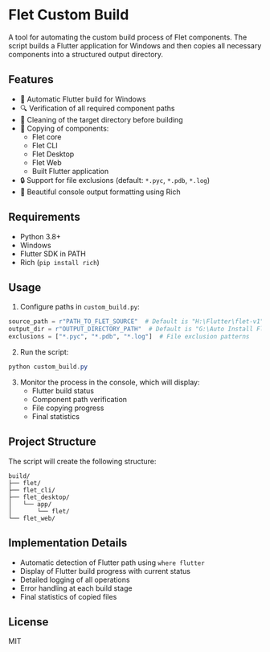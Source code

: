 # Flet Custom Build

A tool for automating the custom build process of Flet components. The script builds a Flutter application for Windows and then copies all necessary components into a structured output directory.

## Features

- 🚀 Automatic Flutter build for Windows
- 🔍 Verification of all required component paths
- 🧹 Cleaning of the target directory before building
- 📁 Copying of components:
  - Flet core
  - Flet CLI
  - Flet Desktop
  - Flet Web
  - Built Flutter application
- 🔒 Support for file exclusions (default: `*.pyc`, `*.pdb`, `*.log`)
- 🎨 Beautiful console output formatting using Rich

## Requirements

- Python 3.8+
- Windows
- Flutter SDK in PATH
- Rich (`pip install rich`)

## Usage

1. Configure paths in `custom_build.py`:

```python
source_path = r"PATH_TO_FLET_SOURCE"  # Default is "H:\Flutter\flet-v1"
output_dir = r"OUTPUT_DIRECTORY_PATH"  # Default is "G:\Auto Install Flet_Custom_build\build"
exclusions = ["*.pyc", "*.pdb", "*.log"]  # File exclusion patterns
```

2. Run the script:

```powershell
python custom_build.py
```

3. Monitor the process in the console, which will display:
   - Flutter build status
   - Component path verification
   - File copying progress
   - Final statistics

## Project Structure

The script will create the following structure:

```
build/
├── flet/
├── flet_cli/
├── flet_desktop/
│   └── app/
│       └── flet/
└── flet_web/
```

## Implementation Details

- Automatic detection of Flutter path using `where flutter`
- Display of Flutter build progress with current status
- Detailed logging of all operations
- Error handling at each build stage
- Final statistics of copied files

## License

MIT
